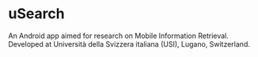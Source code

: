 # uSearch
An Android app aimed for research on Mobile Information Retrieval. Developed at Università della Svizzera italiana (USI), Lugano, Switzerland.
